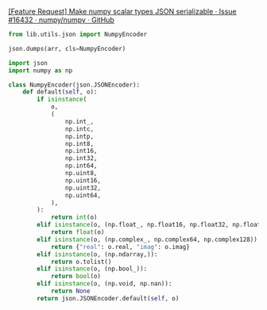 [\[Feature Request\] Make numpy scalar types JSON serializable · Issue #16432 · numpy/numpy · GitHub](https://github.com/numpy/numpy/issues/16432)

```python
from lib.utils.json import NumpyEncoder

json.dumps(arr, cls=NumpyEncoder)
```

```python title:lib/utils/json.py
import json
import numpy as np

class NumpyEncoder(json.JSONEncoder):
    def default(self, o):
        if isinstance(
            o,
            (
                np.int_,
                np.intc,
                np.intp,
                np.int8,
                np.int16,
                np.int32,
                np.int64,
                np.uint8,
                np.uint16,
                np.uint32,
                np.uint64,
            ),
        ):
            return int(o)
        elif isinstance(o, (np.float_, np.float16, np.float32, np.float64)):
            return float(o)
        elif isinstance(o, (np.complex_, np.complex64, np.complex128)):
            return {"real": o.real, "imag": o.imag}
        elif isinstance(o, (np.ndarray,)):
            return o.tolist()
        elif isinstance(o, (np.bool_)):
            return bool(o)
        elif isinstance(o, (np.void, np.nan)):
            return None
        return json.JSONEncoder.default(self, o)

```